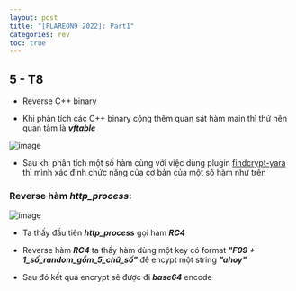 ```yaml
---
layout: post
title: "[FLAREON9 2022]: Part1"
categories: rev
toc: true
---
```


## 5 - T8

- Reverse C++ binary

- Khi phân tích các C++ binary cộng thêm quan sát hàm main thì thứ nên quan tâm là  ***vftable***

![image](https://user-images.githubusercontent.com/91442807/202148679-b44ef965-a73f-48c0-a09e-16428357c719.png)

- Sau khi phân tích một số hàm cùng với việc dùng plugin [findcrypt-yara](https://github.com/polymorf/findcrypt-yara) thì mình xác định chức năng của cơ bản của một số hàm như trên

### Reverse hàm ***http_process***:

![image](https://user-images.githubusercontent.com/91442807/202154238-acb4cf60-9cc8-46a1-9ef1-08dacb5c17d2.png)

- Ta thấy đầu tiên ***http_process*** gọi hàm ***RC4*** 

- Reverse hàm ***RC4*** ta thấy hàm dùng một key có format ***"F09 + 1_số_random_gồm_5_chữ_số"*** để encypt một string ***"ahoy"***

- Sau đó kết quả encrypt sẽ được đi ***base64*** encode



